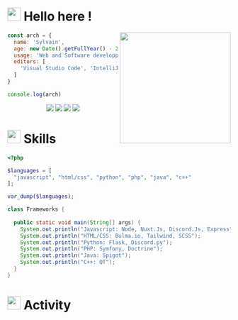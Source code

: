 <h1><img src="https://files.catbox.moe/updxvf.gif" width="30"> Hello here !</h1>
<img src="https://files.catbox.moe/ybzl8e.gif" width="250" align="right">

```js
const arch = {
  name: 'Sylvain',
  age: new Date().getFullYear() - 2001,
  usage: 'Web and Software developper',
  editors: [
    'Visual Studio Code', 'IntelliJ IDEA'
  ]
}

console.log(arch)
```

<div align="center">
  <a href="https://github.com/retouching"><img src="https://img.shields.io/github/followers/retouching?color=white&label=Follow&logo=github&style=flat-square"></a>
  <a href="https://twitter.com/0x394"><img src="https://img.shields.io/twitter/follow/0x394?color=%231DA1F2&label=Follow&logo=twitter&style=flat-square"></a>
  <a href="https://t.me/xrch1111"><img src="https://img.shields.io/badge/Telegram-2CA5E0?style=flat-square&logo=telegram&logoColor=white"></a>
  <a href="https://anilist.co/user/arch/"><img src="https://img.shields.io/badge/Follow-11161d?style=flat-square&logo=anilist&logoColor=white"></a>
</div>

<h1><img src="https://cdn.discordapp.com/emojis/589188451304472586.gif" width="30"> Skills</h1>

```php
<?php

$languages = [
  "javascript", "html/css", "python", "php", "java", "c++"
];

var_dump($languages);
```

```java
class Frameworks {
  
  public static void main(String[] args) {
    System.out.println("Javascript: Node, Nuxt.Js, Discord.Js, Express");
    System.out.println("HTML/CSS: Bulma.io, Tailwind, SCSS");
    System.out.println("Python: Flask, Discord.py");
    System.out.println("PHP: Symfony, Doctrine");
    System.out.println("Java: Spigot");
    System.out.println("C++: QT");
  }
}
```

<h1><img src="https://cdn.discordapp.com/emojis/783831649741438996.gif" width="30"> Activity</h1>

<!--START_SECTION:waka-->
<!--END_SECTION:waka-->
